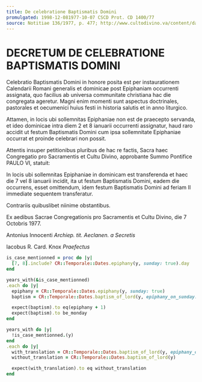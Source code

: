 ```yaml
---
title: De celebratione Baptismatis Domini
promulgated: 1998-12-081977-10-07 CSCD Prot. CD 1400/77
source: Notitiae 136/1977, p. 477; http://www.cultodivino.va/content/dam/cultodivino/notitiae/1977/136.pdf#page=11
---
```


# DECRETUM DE CELEBRATIONE BAPTISMATIS DOMINI

Celebratio Baptismatis Domini in honore posita est per instaurationem Calendarii Romani generalis
et dominicae post Epiphaniam occurrenti assignata, quo facilius ab universa communitate christiana
hac die congregata ageretur. Magni enim momenti sunt aspectus doctrinales, pastorales et oecumenici
huius festi in historia salutis et in anno liturgico.

Attamen, in locis ubi sollemnitas Epiphaniae non est de praecepto servanda, et ideo dominicae intra
diem 2 et 8 ianuarii occurrenti assignatur, haud raro accidit ut festum Baptismatis Domini cum ipsa
sollemnitate Epiphaniae occurrat et proinde celebrari non possit.

Attentis insuper petitionibus pluribus de hac re factis, Sacra haec Congregatio pro Sacramentis
et Cultu Divino, approbante Summo Pontifice PAULO VI, statuit:

In locis ubi sollemnitas Epiphaniae in dominicam est transferenda et haec die 7 vel 8 ianuarii
incidit, ita ut festum Baptismatis Domini, eadem die occurrens, esset omittendum, idem festum
Baptismatis Domini ad feriam II immediate sequentem transferatur.

Contrariis quibuslibet niinime obstantibus.

Ex aedibus Sacrae Congregationis pro Sacramentis et Cultu Divino, die 7  Octobris 1977.

Antonius Innocenti
*Archiep. tit. Aeclanen. a Secretis*

Iacobus R. Card. Knox
*Praefectus*

```ruby
is_case_mentionned = proc do |y|
  [7, 8].include? CR::Temporale::Dates.epiphany(y, sunday: true).day
end

years_with(&is_case_mentionned)
.each do |y|
  epiphany = CR::Temporale::Dates.epiphany(y, sunday: true)
  baptism = CR::Temporale::Dates.baptism_of_lord(y, epiphany_on_sunday: true)

  expect(baptism).to eq(epiphany + 1)
  expect(baptism).to be_monday
end

years_with do |y|
  !is_case_mentionned.(y)
end
.each do |y|
  with_translation = CR::Temporale::Dates.baptism_of_lord(y, epiphany_on_sunday: true)
  without_translation = CR::Temporale::Dates.baptism_of_lord(y)

  expect(with_translation).to eq without_translation
end
```
